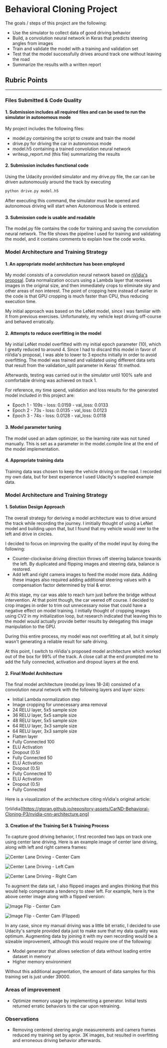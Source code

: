# **Behavioral Cloning Project** 

The goals / steps of this project are the following:
* Use the simulator to collect data of good driving behavior
* Build, a convolution neural network in Keras that predicts steering angles from images
* Train and validate the model with a training and validation set
* Test that the model successfully drives around track one without leaving the road
* Summarize the results with a written report

## Rubric Points
---
### Files Submitted & Code Quality

#### 1. Submission includes all required files and can be used to run the simulator in autonomous mode

My project includes the following files:
* model.py containing the script to create and train the model
* drive.py for driving the car in autonomous mode
* model.h5 containing a trained convolution neural network 
* writeup_report.md (this file) summarizing the results

#### 2. Submission includes functional code
Using the Udacity provided simulator and my drive.py file, the car can be driven autonomously around the track by executing 
```sh
python drive.py model.h5
```

After executing this command, the simulator must be opened and autonomous driving will start when Autonomous Mode is entered.

#### 3. Submission code is usable and readable

The model.py file contains the code for training and saving the convolution neural network. The file shows the pipeline I used for training and validating the model, and it contains comments to explain how the code works.

### Model Architecture and Training Strategy

#### 1. An appropriate model architecture has been employed

My model consists of a convolution neural network based on [nVidia's proposal](https://devblogs.nvidia.com/parallelforall/deep-learning-self-driving-cars/). Data normalization occurs using a Lambda layer that receives images in the original size, and then immediately crops to eliminate sky and other areas of non interest. The point of cropping here instead of earlier in the code is that GPU cropping is much faster than CPU, thus reducing execution time.

My initial approach was based on the LeNet model, since I was familiar with it from previous exercises. Unfortunately, my vehicle kept driving off-course and behaved erratically.

#### 2. Attempts to reduce overfitting in the model

My initial LeNet model overfitted with my initial epoch parameter (10), which I greatly reduced to around 4. Since I had to discard this model in favor of nVidia's proposal, I was able to lower to 3 epochs initially in order to avoid overfitting. The model was trained and validated using different data sets that result from the validation_split parameter in Keras' fit method.

Afterwards, testing was carried out in the simulator until 100% safe and comfortable driving was achieved on track 1.

For reference, my time spend, validation and loss results for the generated model included in this project are:

* Epoch 1 - 109s - loss: 0.0159 - val_loss: 0.0133
* Epoch 2 - 73s - loss: 0.0135 - val_loss: 0.0123
* Epoch 3 - 74s - loss: 0.0128 - val_loss: 0.0118

#### 3. Model parameter tuning

The model used an adam optimizer, so the learning rate was not tuned manually. This is set as a parameter in the model.compile line at the end of the model implementation.

#### 4. Appropriate training data

Training data was chosen to keep the vehicle driving on the road. I recorded my own data, but for best experience I used Udacity's supplied example data. 

### Model Architecture and Training Strategy

#### 1. Solution Design Approach

The overall strategy for deriving a model architecture was to drive around the track while recording the journey. I imitially thought of using a LeNet model and building upon that, but I found that my vehicle would veer to the left and drive in circles.

I decided to focus on improving the quality of the model input by doing the following:

* Counter-clockwise driving direction throws off steering balance towards the left. By duplicated and flipping images and steering data, balance is restored. 
* Add left and right camera images to feed the model more data. Adding these images also required adding additional steering values with a compensation factor determined by trial & error.

At this stage, my car was able to reach turn just before the bridge without intervention. At that point though, the car veered off course. I decided to crop images in order to trim out unnecessary noise that could have a negative effect on model training. I initially thought of cropping images using CV2 in my initialization loop, but research indicated that leaving this to the model would actually provide better results by delegating this image manipulation to the GPU.

During this entire process, my model was not overfitting at all, but it simply wasn't generating a reliable result for safe driving.

At this point, I switch to nVidia's proposed model architecture which worked out of the box for 99% of the track. A close call at the end prompted me to add the fully connected, activation and dropout layers at the end.

#### 2. Final Model Architecture

The final model architecture (model.py lines 18-24) consisted of a convolution neural network with the following layers and layer sizes:

* Initial Lambda normalization step
* Image cropping for unnecessary area removal
* 24 RELU layer, 5x5 sample size
* 36 RELU layer, 5x5 sample size
* 48 RELU layer, 5x5 sample size
* 64 RELU layer, 3x3 sample size
* 64 RELU layer, 3x3 sample size
* Flatten layer
* Fully Connected 100
* ELU Activation
* Dropout (0.5)
* Fully Connected 50
* ELU Activation
* Dropout (0.5)
* Fully Connected 10
* ELU Activation
* Dropout (0.5)
* Fully Connected

Here is a visualization of the architecture citing nVidia's original article:

![nVidia][https://gtoran.github.io/repository-assets/CarND-Behavioral-Cloning-P3/nvidia-cnn-architecture.png]

#### 3. Creation of the Training Set & Training Process

To capture good driving behavior, I first recorded two laps on track one using center lane driving. Here is an example image of center lane driving, along with left and right camera frames:

![Center Lane Driving - Center Cam](https://gtoran.github.io/repository-assets/CarND-Behavioral-Cloning-P3/center_2016_12_01_13_32_46_587.jpg)

![Center Lane Driving - Left Cam](https://gtoran.github.io/repository-assets/CarND-Behavioral-Cloning-P3/left_2016_12_01_13_32_46_587.jpg)

![Center Lane Driving - Right Cam](https://gtoran.github.io/repository-assets/CarND-Behavioral-Cloning-P3/right_2016_12_01_13_32_46_587.jpg)

To augment the data sat, I also flipped images and angles thinking that this would help compensate a tendency to steer left. For example, here is the above center image along with a flipped version:

![Image Flip - Center Cam](https://gtoran.github.io/repository-assets/CarND-Behavioral-Cloning-P3/center_2016_12_01_13_32_46_587.jpg)

![Image Flip - Center Cam (Flipped)](https://gtoran.github.io/repository-assets/CarND-Behavioral-Cloning-P3/center_2016_12_01_13_32_46_587-flipped.jpg)

In any case, since my manual driving was a little bit erratic, I decided to use Udacity's sample provided data just to make sure that my data quality was optimum. Augmenting data by joining it with my own recording would be a sizeable improvement, although this would require one of the following:

* Model generator that allows selection of data without loading entire dataset in memory
* Higher memory environment

Without this additional augmentation, the amount of data samples for this training set is just under 39000.

### Areas of improvement

* Optimize memory usage by implementing a generator. Initial tests returned erratic behaviors to the car upon retraining.

### Observations

* Removing centered steering angle measurements and camera frames reduced my training set by aprox. 3K images, but resulted in overfitting and erroneous driving behavior afterwards.

